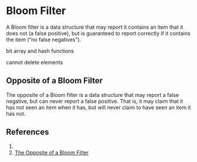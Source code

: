 # Bloom Filter

A Bloom filter is a data structure that may report it contains an item that it does not (a false positive), but is guaranteed to report correctly if it contains the item (“no false negatives”).


bit array and hash functions

cannot delete elements



## Opposite of a Bloom Filter

The opposite of a Bloom filter is a data structure that may report a false negative, but can never report a false positive.
That is, it may claim that it has not seen an item when it has, but will never claim to have seen an item it has not.


## References

1. []()
2. [The Opposite of a Bloom Filter](https://www.somethingsimilar.com/2012/05/21/the-opposite-of-a-bloom-filter/)